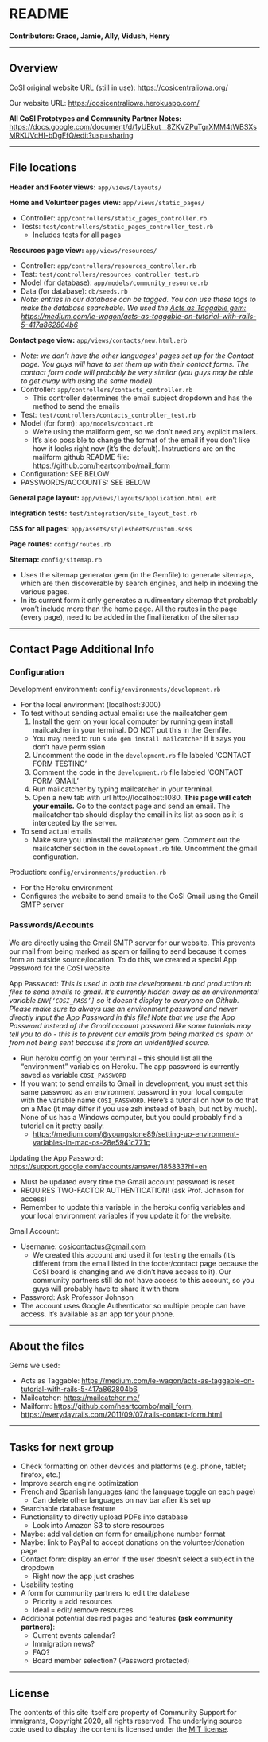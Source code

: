 # README
__Contributors: Grace, Jamie, Ally, Vidush, Henry__

----------

## Overview

CoSI original website URL (still in use): https://cosicentraliowa.org/

Our website URL: https://cosicentraliowa.herokuapp.com/

__All CoSI Prototypes and Community Partner Notes:__ https://docs.google.com/document/d/1yUEkut__8ZKVZPuTgrXMM4tWBSXsMRKUVcHI-bDgFfQ/edit?usp=sharing

----------

## File locations
__Header and Footer views:__ `app/views/layouts/`

__Home and Volunteer pages view:__ `app/views/static_pages/`
* Controller: `app/controllers/static_pages_controller.rb`
* Tests: `test/controllers/static_pages_controller_test.rb`
  + Includes tests for all pages

__Resources page view:__ `app/views/resources/`
* Controller: `app/controllers/resources_controller.rb`
* Test: `test/controllers/resources_controller_test.rb`
* Model (for database): `app/models/community_resource.rb`
* Data (for database): `db/seeds.rb`
* _Note: entries in our database can be tagged. You can use these tags to make the database searchable. We used the [Acts as Taggable gem:](https://medium.com/le-wagon/acts-as-taggable-on-tutorial-with-rails-5-417a862804b6) https://medium.com/le-wagon/acts-as-taggable-on-tutorial-with-rails-5-417a862804b6_

__Contact page view:__ `app/views/contacts/new.html.erb`
* _Note: we don’t have the other languages’ pages set up for the Contact page. You guys will have to set them up with their contact forms. The contact form code will probably be very similar (you guys may be able to get away with using the same model)._
* Controller: `app/controllers/contacts_controller.rb`
  + This controller determines the email subject dropdown and has the method to send the emails
* Test: `test/controllers/contacts_controller_test.rb`
* Model (for form): `app/models/contact.rb`
  + We’re using the mailform gem, so we don’t need any explicit mailers. 
  + It’s also possible to change the format of the email if you don’t like how it looks right now (it’s the default). Instructions are on the mailform github README file: https://github.com/heartcombo/mail_form
* Configuration: SEE BELOW
* PASSWORDS/ACCOUNTS: SEE BELOW

__General page layout:__ `app/views/layouts/application.html.erb`

__Integration tests:__ `test/integration/site_layout_test.rb`

__CSS for all pages:__ `app/assets/stylesheets/custom.scss`

__Page routes:__ `config/routes.rb`

__Sitemap:__ `config/sitemap.rb`
* Uses the sitemap generator gem (in the Gemfile) to generate sitemaps, which are then discoverable by search engines, and help in indexing the various pages. 
* In its current form it only generates a rudimentary sitemap that probably won’t include more than the home page. All the routes in the page (every page), need to be added in the final iteration of the sitemap

---------

## Contact Page Additional Info

### Configuration
Development environment: `config/environments/development.rb`
* For the local environment (localhost:3000)
* To test without sending actual emails: use the mailcatcher gem
  1. Install the gem on your local computer by running gem install mailcatcher in your terminal. DO NOT put this in the Gemfile. 
    + You may need to run `sudo gem install mailcatcher` if it says you don’t have permission
  2. Uncomment the code in the `development.rb` file labeled ‘CONTACT FORM TESTING’
  3. Comment the code in the `development.rb` file labeled ‘CONTACT FORM GMAIL’
  4. Run mailcatcher by typing mailcatcher in your terminal.
  5. Open a new tab with url http://localhost:1080. __This page will catch your emails.__ Go to the contact page and send an email. The mailcatcher tab should display the email in its list as soon as it is intercepted by the server.
* To send actual emails 
  + Make sure you uninstall the mailcatcher gem. Comment out the mailcatcher section in the `development.rb` file. Uncomment the gmail configuration.

Production: `config/environments/production.rb`
* For the Heroku environment
* Configures the website to send emails to the CoSI Gmail using the Gmail SMTP server

### Passwords/Accounts
We are directly using the Gmail SMTP server for our website. This prevents our mail from being marked as spam or failing to send because it comes from an outside source/location. To do this, we created a special App Password for the CoSI website.

App Password: _This is used in both the development.rb and production.rb files to send emails to gmail. It’s currently hidden away as an environmental variable `ENV[‘COSI_PASS’]` so it doesn’t display to everyone on Github. Please make sure to always use an environment password and never directly input the App Password in this file! Note that we use the App Password instead of the Gmail account password like some tutorials may tell you to do - this is to prevent our emails from being marked as spam or from not being sent because it’s from an unidentified source._
* Run heroku config on your terminal - this should list all the “environment” variables on Heroku. The app password is currently saved as variable `COSI_PASSWORD`
* If you want to send emails to Gmail in development, you must set this same password as an environment password in your local computer with the variable name `COSI_PASSWORD`. Here’s a tutorial on how to do that on a Mac (it may differ if you use zsh instead of bash, but not by much). None of us has a Windows computer, but you could probably find a tutorial on it pretty easily.
  + https://medium.com/@youngstone89/setting-up-environment-variables-in-mac-os-28e5941c771c

Updating the App Password: https://support.google.com/accounts/answer/185833?hl=en
* Must be updated every time the Gmail account password is reset
* REQUIRES TWO-FACTOR AUTHENTICATION!  (ask Prof. Johnson for access)
* Remember to update this variable in the heroku config variables and your local environment variables if you update it for the website.

Gmail Account:
* Username: cosicontactus@gmail.com
  + We created this account and used it for testing the emails (it’s different from the email listed in the footer/contact page because the CoSI board is changing and we didn’t have access to it). Our community partners still do not have access to this account, so you guys will probably have to share it with them
* Password: Ask Professor Johnson
* The account uses Google Authenticator so multiple people can have access. It’s available as an app for your phone.

---------

## About the files

Gems we used:
* Acts as Taggable: https://medium.com/le-wagon/acts-as-taggable-on-tutorial-with-rails-5-417a862804b6
* Mailcatcher: https://mailcatcher.me/
* Mailform: https://github.com/heartcombo/mail_form, https://everydayrails.com/2011/09/07/rails-contact-form.html

---------

## Tasks for next group
* Check formatting on other devices and platforms (e.g. phone, tablet; firefox, etc.)
* Improve search engine optimization
* French and Spanish languages (and the language toggle on each page)
  + Can delete other languages on nav bar after it’s set up
* Searchable database feature 
* Functionality to directly upload PDFs into database
  + Look into Amazon S3 to store resources
* Maybe: add validation on form for email/phone number format
* Maybe: link to PayPal to accept donations on the volunteer/donation page
* Contact form: display an error if the user doesn’t select a subject in the dropdown
  + Right now the app just crashes 
* Usability testing
* A form for community partners to edit the database
  + Priority = add resources
  + Ideal = edit/ remove resources
* Additional potential desired pages and features __(ask community partners)__:
  + Current events calendar?
  + Immigration news?
  + FAQ?
  + Board member selection? (Password protected)

---------

## License

The contents of this site itself are property of Community Support for Immigrants, Copyright 2020, all rights reserved. The underlying source code used to display the content is licensed under the [MIT license](LICENSE.md).
